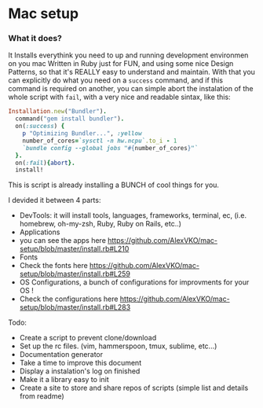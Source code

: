 # Mac setup
### What it does?
It Installs everythink you need to up and running development environmen on you mac
Written in Ruby just for FUN, and using some nice Design Patterns, so that it's REALLY easy to understand and maintain.
With that you can explicitly do what you need on a `success` command, and if this command is required on another, you can simple abort the instalation of the whole script with `fail`, with a very nice and readable sintax, like this:

```ruby
Installation.new("Bundler").
  command("gem install bundler").
  on(:success) {
    p "Optimizing Bundler...", :yellow
    number_of_cores=`sysctl -n hw.ncpu`.to_i - 1
    `bundle config --global jobs "#{number_of_cores}"`
  }.
  on(:fail){abort}.
  install!
```

This is script is already installing a BUNCH of cool things for you.

I devided it between 4 parts:
 - DevTools: it will install tools, languages, frameworks, terminal, ec, (i.e. homebrew, oh-my-zsh, Ruby, Ruby on Rails, etc..)
 - Applications
  - you can see the apps here https://github.com/AlexVKO/mac-setup/blob/master/install.rb#L210
 - Fonts
  - Check the fonts here https://github.com/AlexVKO/mac-setup/blob/master/install.rb#L259
 - OS Configurations, a bunch of configurations for improvments for your OS !
  - Check the configurations here https://github.com/AlexVKO/mac-setup/blob/master/install.rb#L283

Todo:
- Create a script to prevent clone/download
- Set up the rc files. (vim, hammerspoon, tmux, sublime,  etc...)
- Documentation generator
- Take a time to improve this document
- Display a instalation's log on finished
- Make it a library easy to init
- Create a site to store and share repos of scripts (simple list and details from readme)
